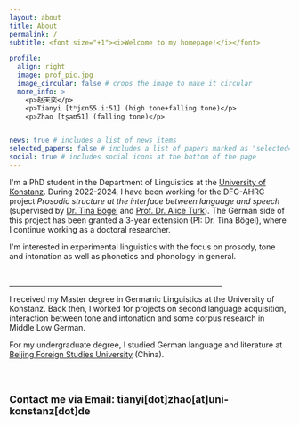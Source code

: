 ```yaml
---
layout: about
title: About
permalink: /
subtitle: <font size="+1"><i>Welcome to my homepage!</i></font>

profile:
  align: right
  image: prof_pic.jpg
  image_circular: false # crops the image to make it circular
  more_info: >
    <p>赵天奕</p>
    <p>Tianyi [tʰjɛn55.iː51] (high tone+falling tone)</p>
    <p>Zhao [tʂaʊ51] (falling tone)</p>


news: true # includes a list of news items
selected_papers: false # includes a list of papers marked as "selected={true}"
social: true # includes social icons at the bottom of the page
---
```


I'm a PhD student in the Department of Linguistics at the [University of Konstanz](https://www.uni-konstanz.de/).  During 2022-2024, I have been working for the DFG-AHRC project <i>Prosodic structure at the interface between language and speech</i> (supervised by [Dr. Tina Bögel](https://ling.sprachwiss.uni-konstanz.de/pages/home/boegel/) and [Prof. Dr. Alice Turk](https://www.ed.ac.uk/profile/alice-turk)). The German side of this project has been granted a 3-year extension (PI: Dr. Tina Bögel), where I continue working as a doctoral researcher.

I'm interested in experimental linguistics with the focus on prosody, tone and intonation as well as phonetics and phonology in general.

<br>

<hr style="width:76%; margin-left:0;">

I received my Master degree in Germanic Linguistics at the University of Konstanz. Back then, I worked for projects on second language acquisition, interaction between tone and intonation and some corpus research in Middle Low German.

For my undergraduate degree, I studied German language and literature at [Beijing Foreign Studies University](https://en.bfsu.edu.cn/) (China).

<br>
<br>

<font size="+1"><b>Contact me via Email: tianyi[dot]zhao[at]uni-konstanz[dot]de</b></font>

<br>
<br>
